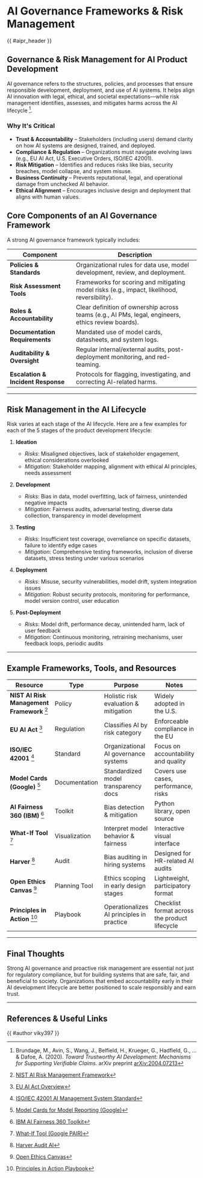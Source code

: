 <!-- markdownlint-disable-file MD033 -->
# AI Governance Frameworks & Risk Management

{{ #aipr_header }}

## Governance & Risk Management for AI Product Development

AI governance refers to the structures, policies, and processes that ensure responsible
development, deployment, and use of AI systems. It helps align AI innovation
with legal, ethical, and societal expectations—while risk management identifies,
assesses, and mitigates harms across the AI lifecycle [^1].

### Why It's Critical

- **Trust & Accountability** – Stakeholders (including users) demand clarity on how
AI systems are designed, trained, and deployed.
- **Compliance & Regulation** – Organizations must navigate evolving laws (e.g.,
EU AI Act, U.S. Executive Orders, ISO/IEC 42001).
- **Risk Mitigation** – Identifies and reduces risks like bias, security breaches,
model collapse, and system misuse.
- **Business Continuity** – Prevents reputational, legal, and operational
damage from unchecked AI behavior.
- **Ethical Alignment** – Encourages inclusive design and deployment that
aligns with human values.

## Core Components of an AI Governance Framework

A strong AI governance framework typically includes:

<!-- markdownlint-disable MD013 -->
| Component                  | Description  |
|---------------------------|-----------------------------------------------------------------------------|
| **Policies & Standards**  | Organizational rules for data use, model development, review, and deployment. |
| **Risk Assessment Tools** | Frameworks for scoring and mitigating model risks (e.g., impact, likelihood, reversibility). |
| **Roles & Accountability**| Clear definition of ownership across teams (e.g., AI PMs, legal, engineers, ethics review boards). |
| **Documentation Requirements** | Mandated use of model cards, datasheets, and system logs.             |
| **Auditability & Oversight** | Regular internal/external audits, post-deployment monitoring, and red-teaming. |
| **Escalation & Incident Response** | Protocols for flagging, investigating, and correcting AI-related harms. |
<!-- markdownlint-enable MD013 -->

---

## Risk Management in the AI Lifecycle

Risk varies at each stage of the AI lifecycle. Here are a few examples for
each of the 5 stages of the product development lifecycle:

1. **Ideation**
   - *Risks*: Misaligned objectives, lack of stakeholder engagement, ethical
   considerations overlooked
   - *Mitigation*: Stakeholder mapping, alignment with ethical AI
   principles, needs assessment

2. **Development**
   - *Risks*: Bias in data, model overfitting, lack of fairness,
   unintended negative impacts
   - *Mitigation*: Fairness audits, adversarial testing, diverse
   data collection, transparency in model development

3. **Testing**
   - *Risks*: Insufficient test coverage, overreliance on specific
   datasets, failure to identify edge cases
   - *Mitigation*: Comprehensive testing frameworks, inclusion of
   diverse datasets, stress testing under various scenarios

4. **Deployment**
   - *Risks*: Misuse, security vulnerabilities, model drift,
   system integration issues
   - *Mitigation*: Robust security protocols, monitoring for
   performance, model version control, user education

5. **Post-Deployment**
   - *Risks*: Model drift, performance decay, unintended harm,
   lack of user feedback
   - *Mitigation*: Continuous monitoring, retraining mechanisms,
   user feedback loops, periodic audits

---

## Example Frameworks, Tools, and Resources

<!-- markdownlint-disable MD013 -->

| **Resource**                  | **Type**      | **Purpose**     | **Notes**  |
| ----------------------------- | ------------- | ------------------------------------------ | -------------------------------------------- |
| **NIST AI Risk Management Framework** [^2]  | Policy        | Holistic risk evaluation & mitigation      | Widely adopted in the U.S.                       |
| **EU AI Act** [^3]       | Regulation    | Classifies AI by risk category            | Enforceable compliance in the EU                 |
| **ISO/IEC 42001** [^4]   | Standard      | Organizational AI governance systems      | Focus on accountability and quality            |
| **Model Cards (Google)**  [^5]  | Documentation | Standardized model transparency docs      | Covers use cases, performance, risks         |
| **AI Fairness 360 (IBM)** [^6] | Toolkit       | Bias detection & mitigation               | Python library, open source                  |
| **What-If Tool** [^7]     | Visualization | Interpret model behavior & fairness       | Interactive visual interface                 |
| **Harver** [^8] | Audit         | Bias auditing in hiring systems           | Designed for HR-related AI audits            |
| **Open Ethics Canvas** [^9] | Planning Tool | Ethics scoping in early design stages     | Lightweight, participatory format            |
| **Principles in Action** [^10]        | Playbook        | Operationalizes AI principles in practice | Checklist format across the product lifecycle     |

<!-- markdownlint-enable MD013 -->

---

## Final Thoughts

Strong AI governance and proactive risk management are essential not
just for regulatory compliance, but for building systems that are safe,
 fair, and beneficial to society. Organizations that embed accountability
 early in their AI development lifecycle are better positioned to scale
 responsibly and earn trust.

---

## References & Useful Links

[^1]: Brundage, M., Avin, S., Wang, J., Belfield, H., Krueger, G.,
Hadfield, G., ... & Dafoe, A. (2020). *Toward Trustworthy AI
Development: Mechanisms for Supporting Verifiable Claims*. arXiv preprint
<a href="https://arxiv.org/abs/2004.07213" target="_blank"
rel="noopener noreferrer">arXiv:2004.07213</a>

[^2]: <a href="https://www.nist.gov/itl/ai-risk-management-framework"
target="_blank" rel="noopener noreferrer">NIST AI Risk Management Framework</a>

[^3]:  <a href="https://artificialintelligenceact.eu/" target="_blank"
rel="noopener noreferrer">EU AI Act Overview</a>

[^4]: <a href="https://www.iso.org/standard/81228.html" target="_blank"
rel="noopener noreferrer">ISO/IEC 42001 AI Management System Standard</a>

[^5]: <a href="https://modelcards.withgoogle.com/" target="_blank"
rel="noopener noreferrer">Model Cards for Model Reporting (Google)</a>

[^6]: <a href="https://research.ibm.com/blog/ai-fairness-360" target="_blank"
rel="noopener noreferrer">IBM AI Fairness 360 Toolkit</a>

[^7]: <a href="https://pair-code.github.io/what-if-tool/" target="_blank"
rel="noopener noreferrer">What-If Tool (Google PAIR)</a>

[^8]: <a href="https://harver.com/" target="_blank" rel="noopener
noreferrer">Harver Audit AI</a>

[^9]:<a href="https://openethics.ai/" target="_blank" rel="noopener
noreferrer">Open Ethics Canvas</a>

[^10]: <a href="https://principlesinaction.vectorinstitute.ai/#home-panel"
target="_blank" rel="noopener noreferrer">Principles in Action Playbook</a>

{{ #author viky397 }}
